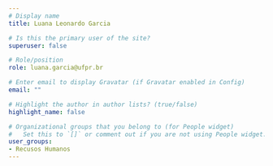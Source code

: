 ```yaml
---
# Display name
title: Luana Leonardo Garcia

# Is this the primary user of the site?
superuser: false

# Role/position
role: luana.garcia@ufpr.br

# Enter email to display Gravatar (if Gravatar enabled in Config)
email: ""

# Highlight the author in author lists? (true/false)
highlight_name: false

# Organizational groups that you belong to (for People widget)
#   Set this to `[]` or comment out if you are not using People widget.
user_groups:
- Recusos Humanos
---
```

